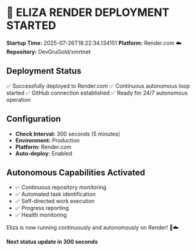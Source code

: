 # 🚀 ELIZA RENDER DEPLOYMENT STARTED
**Startup Time:** 2025-07-26T18:22:34.134151
**Platform:** Render.com ☁️
**Repository:** DevGruGold/xmrtnet

## Deployment Status
✅ Successfully deployed to Render.com
✅ Continuous autonomous loop started
✅ GitHub connection established
✅ Ready for 24/7 autonomous operation

## Configuration
- **Check Interval:** 300 seconds (5 minutes)
- **Environment:** Production
- **Platform:** Render.com
- **Auto-deploy:** Enabled

## Autonomous Capabilities Activated
- ✅ Continuous repository monitoring
- ✅ Automated task identification
- ✅ Self-directed work execution
- ✅ Progress reporting
- ✅ Health monitoring

Eliza is now running continuously and autonomously on Render! 🤖☁️

**Next status update in 300 seconds**
